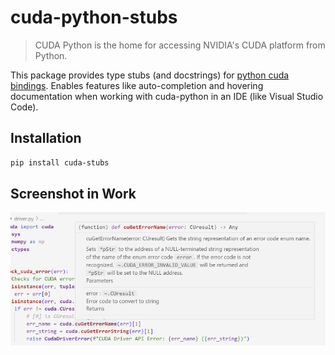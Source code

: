 # cuda-python-stubs

> CUDA Python is the home for accessing NVIDIA's CUDA platform from Python.

This package provides type stubs (and docstrings) for [python cuda bindings](https://github.com/NVIDIA/cuda-python).
Enables features like auto-completion and hovering documentation when working with cuda-python in an IDE (like Visual Studio Code).

## Installation

```bash
pip install cuda-stubs
```

## Screenshot in Work

![screenshot](./assets/screenshot.png)
